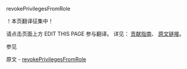  revokePrivilegesFromRole

 ！本页翻译征集中！

请点击页面上方 EDIT THIS PAGE 参与翻译。
详见：
[贡献指南]( https://github.com/JinMuInfo/MongoDB-Manual-zh/blob/master/CONTRIBUTING.md )、
[原文链接](  https://docs.mongodb.com/manual/reference/command/revokePrivilegesFromRole/  )。

 参见

原文 - [revokePrivilegesFromRole]( https://docs.mongodb.com/manual/reference/command/revokePrivilegesFromRole/ )

